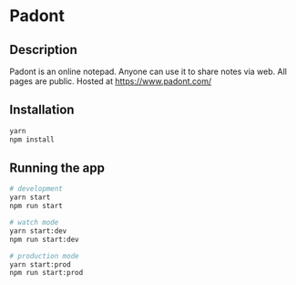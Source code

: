# Padont

## Description

Padont is an online notepad. Anyone can use it to share notes via web. All pages are public. Hosted at <https://www.padont.com/>

## Installation

```bash
yarn
npm install
```

## Running the app

```bash
# development
yarn start
npm run start

# watch mode
yarn start:dev
npm run start:dev

# production mode
yarn start:prod
npm run start:prod
```
